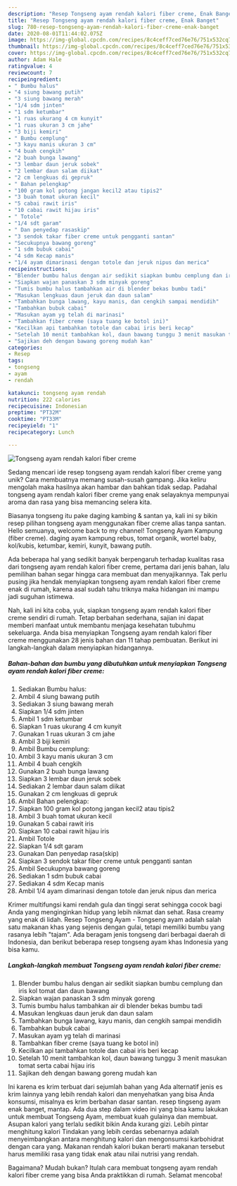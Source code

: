 ```yaml
---
description: "Resep Tongseng ayam rendah kalori fiber creme, Enak Banget"
title: "Resep Tongseng ayam rendah kalori fiber creme, Enak Banget"
slug: 780-resep-tongseng-ayam-rendah-kalori-fiber-creme-enak-banget
date: 2020-08-01T11:44:02.075Z
image: https://img-global.cpcdn.com/recipes/8c4ceff7ced76e76/751x532cq70/tongseng-ayam-rendah-kalori-fiber-creme-foto-resep-utama.jpg
thumbnail: https://img-global.cpcdn.com/recipes/8c4ceff7ced76e76/751x532cq70/tongseng-ayam-rendah-kalori-fiber-creme-foto-resep-utama.jpg
cover: https://img-global.cpcdn.com/recipes/8c4ceff7ced76e76/751x532cq70/tongseng-ayam-rendah-kalori-fiber-creme-foto-resep-utama.jpg
author: Adam Hale
ratingvalue: 4
reviewcount: 7
recipeingredient:
- " Bumbu halus"
- "4 siung bawang putih"
- "3 siung bawang merah"
- "1/4 sdm jinten"
- "1 sdm ketumbar"
- "1 ruas ukurang 4 cm kunyit"
- "1 ruas ukuran 3 cm jahe"
- "3 biji kemiri"
- " Bumbu cemplung"
- "3 kayu manis ukuran 3 cm"
- "4 buah cengkih"
- "2 buah bunga lawang"
- "3 lembar daun jeruk sobek"
- "2 lembar daun salam diikat"
- "2 cm lengkuas di gepruk"
- " Bahan pelengkap"
- "100 gram kol potong jangan kecil2 atau tipis2"
- "3 buah tomat ukuran kecil"
- "5 cabai rawit iris"
- "10 cabai rawit hijau iris"
- " Totole"
- "1/4 sdt garam"
- " Dan penyedap rasaskip"
- "3 sendok takar fiber creme untuk pengganti santan"
- "Secukupnya bawang goreng"
- "1 sdm bubuk cabai"
- "4 sdm Kecap manis"
- "1/4 ayam dimarinasi dengan totole dan jeruk nipus dan merica"
recipeinstructions:
- "Blender bumbu halus dengan air sedikit siapkan bumbu cemplung dan iris kol tomat dan daun bawang"
- "Siapkan wajan panaskan 3 sdm minyak goreng"
- "Tumis bumbu halus tambahkan air di blender bekas bumbu tadi"
- "Masukan lengkuas daun jeruk dan daun salam"
- "Tambahkan bunga lawang, kayu manis, dan cengkih sampai mendidih"
- "Tambahkan bubuk cabai"
- "Masukan ayam yg telah di marinasi"
- "Tambahkan fiber creme (saya tuang ke botol ini)"
- "Kecilkan api tambahkan totole dan cabai iris beri kecap"
- "Setelah 10 menit tambahkan kol, daun bawang tunggu 3 menit masukan tomat serta cabai hijau iris"
- "Sajikan deh dengan bawang goreng mudah kan"
categories:
- Resep
tags:
- tongseng
- ayam
- rendah

katakunci: tongseng ayam rendah 
nutrition: 222 calories
recipecuisine: Indonesian
preptime: "PT32M"
cooktime: "PT33M"
recipeyield: "1"
recipecategory: Lunch

---
```



![Tongseng ayam rendah kalori fiber creme](https://img-global.cpcdn.com/recipes/8c4ceff7ced76e76/751x532cq70/tongseng-ayam-rendah-kalori-fiber-creme-foto-resep-utama.jpg)

Sedang mencari ide resep tongseng ayam rendah kalori fiber creme yang unik? Cara membuatnya memang susah-susah gampang. Jika keliru mengolah maka hasilnya akan hambar dan bahkan tidak sedap. Padahal tongseng ayam rendah kalori fiber creme yang enak selayaknya mempunyai aroma dan rasa yang bisa memancing selera kita.

Biasanya tongseng itu pake daging kambing &amp; santan ya, kali ini sy bikin resep pilihan tongseng ayam menggunakan fiber creme alias tanpa santan. Hello semuanya, welcome back to my channel! Tongseng Ayam Kampung (fiber creme). daging ayam kampung rebus, tomat organik, wortel baby, kol/kubis, ketumbar, kemiri, kunyit, bawang putih.

Ada beberapa hal yang sedikit banyak berpengaruh terhadap kualitas rasa dari tongseng ayam rendah kalori fiber creme, pertama dari jenis bahan, lalu pemilihan bahan segar hingga cara membuat dan menyajikannya. Tak perlu pusing jika hendak menyiapkan tongseng ayam rendah kalori fiber creme enak di rumah, karena asal sudah tahu triknya maka hidangan ini mampu jadi suguhan istimewa.


Nah, kali ini kita coba, yuk, siapkan tongseng ayam rendah kalori fiber creme sendiri di rumah. Tetap berbahan sederhana, sajian ini dapat memberi manfaat untuk membantu menjaga kesehatan tubuhmu sekeluarga. Anda bisa menyiapkan Tongseng ayam rendah kalori fiber creme menggunakan 28 jenis bahan dan 11 tahap pembuatan. Berikut ini langkah-langkah dalam menyiapkan hidangannya.

<!--inarticleads1-->

##### Bahan-bahan dan bumbu yang dibutuhkan untuk menyiapkan Tongseng ayam rendah kalori fiber creme:

1. Sediakan  Bumbu halus:
1. Ambil 4 siung bawang putih
1. Sediakan 3 siung bawang merah
1. Siapkan 1/4 sdm jinten
1. Ambil 1 sdm ketumbar
1. Siapkan 1 ruas ukurang 4 cm kunyit
1. Gunakan 1 ruas ukuran 3 cm jahe
1. Ambil 3 biji kemiri
1. Ambil  Bumbu cemplung:
1. Ambil 3 kayu manis ukuran 3 cm
1. Ambil 4 buah cengkih
1. Gunakan 2 buah bunga lawang
1. Siapkan 3 lembar daun jeruk sobek
1. Sediakan 2 lembar daun salam diikat
1. Gunakan 2 cm lengkuas di gepruk
1. Ambil  Bahan pelengkap:
1. Siapkan 100 gram kol potong jangan kecil2 atau tipis2
1. Ambil 3 buah tomat ukuran kecil
1. Gunakan 5 cabai rawit iris
1. Siapkan 10 cabai rawit hijau iris
1. Ambil  Totole
1. Siapkan 1/4 sdt garam
1. Gunakan  Dan penyedap rasa(skip)
1. Siapkan 3 sendok takar fiber creme untuk pengganti santan
1. Ambil Secukupnya bawang goreng
1. Sediakan 1 sdm bubuk cabai
1. Sediakan 4 sdm Kecap manis
1. Ambil 1/4 ayam dimarinasi dengan totole dan jeruk nipus dan merica


Krimer multifungsi kami rendah gula dan tinggi serat sehingga cocok bagi Anda yang menginginkan hidup yang lebih nikmat dan sehat. Rasa creamy yang enak di lidah. Resep Tongseng Ayam - Tongseng ayam adalah salah satu makanan khas yang sejenis dengan gulai, tetapi memiliki bumbu yang rasanya lebih &#34;tajam&#34;. Ada beragam jenis tongseng dari berbagai daerah di Indonesia, dan berikut beberapa resep tongseng ayam khas Indonesia yang bisa kamu. 

<!--inarticleads2-->

##### Langkah-langkah membuat Tongseng ayam rendah kalori fiber creme:

1. Blender bumbu halus dengan air sedikit siapkan bumbu cemplung dan iris kol tomat dan daun bawang
1. Siapkan wajan panaskan 3 sdm minyak goreng
1. Tumis bumbu halus tambahkan air di blender bekas bumbu tadi
1. Masukan lengkuas daun jeruk dan daun salam
1. Tambahkan bunga lawang, kayu manis, dan cengkih sampai mendidih
1. Tambahkan bubuk cabai
1. Masukan ayam yg telah di marinasi
1. Tambahkan fiber creme (saya tuang ke botol ini)
1. Kecilkan api tambahkan totole dan cabai iris beri kecap
1. Setelah 10 menit tambahkan kol, daun bawang tunggu 3 menit masukan tomat serta cabai hijau iris
1. Sajikan deh dengan bawang goreng mudah kan


Ini karena es krim terbuat dari sejumlah bahan yang Ada alternatif jenis es krim lainnya yang lebih rendah kalori dan menyehatkan yang bisa Anda konsumsi, misalnya es krim berbahan dasar santan. resep tingseng ayam enak banget, mantap. Ada dua step dalam video ini yang bisa kamu lakukan untuk membuat Tongseng Ayam, membuat kuah gulainya dan membuat. Asupan kalori yang terlalu sedikit bikin Anda kurang gizi. Lebih pintar menghitung kalori Tindakan yang lebih cerdas sebenarnya adalah menyeimbangkan antara menghitung kalori dan mengonsumsi karbohidrat dengan cara yang. Makanan rendah kalori bukan berarti makanan tersebut harus memiliki rasa yang tidak enak atau nilai nutrisi yang rendah. 

Bagaimana? Mudah bukan? Itulah cara membuat tongseng ayam rendah kalori fiber creme yang bisa Anda praktikkan di rumah. Selamat mencoba!
